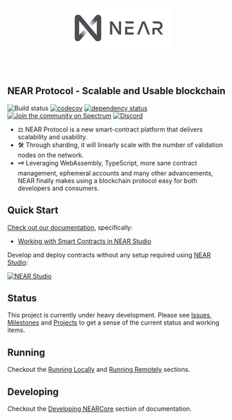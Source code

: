 <br />
<br />

<p align="center">
<img src="docs/logo.svg" width="240">
</p>

<br />
<br />


## NEAR Protocol - Scalable and Usable blockchain

![Build status](https://gitlab.com/near-protocol/nearcore/badges/master/pipeline.svg)
[![codecov](https://codecov.io/gh/nearprotocol/nearcore/branch/master/graph/badge.svg)](https://codecov.io/gh/nearprotocol/nearcore)
[![dependency status](https://deps.rs/repo/github/nearprotocol/nearcore/status.svg)](https://deps.rs/repo/github/nearprotocol/nearcore)
[![Join the community on Spectrum](https://withspectrum.github.io/badge/badge.svg)](https://spectrum.chat/near)
<a href="https://discord.gg/gBtUFKR">![Discord](https://img.shields.io/discord/490367152054992913.svg)</a>

* ⚖️ NEAR Protocol is a new smart-contract platform that delivers scalability and usability.
* 🛠 Through sharding, it will linearly scale with the number of validation nodes on the network.
* 🗝 Leveraging WebAssembly, TypeScript, more sane contract management, ephemeral accounts and many other advancements, NEAR
finally makes using a blockchain protocol easy for both developers and consumers.

## Quick Start

[Check out our documentation](http://docs.nearprotocol.com), specifically:
 - [Working with Smart Contracts in NEAR Studio](https://docs.nearprotocol.com/docs/quick-start/development-overview)

Develop and deploy contracts without any setup required using [NEAR Studio](https://studio.nearprotocol.com):

[![NEAR Studio](https://github.com/nearprotocol/NEARStudio/blob/master/demos/guest_book.gif)](https://studio.nearprotocol.com)


## Status


This project is currently under heavy development. Please see [Issues](https://github.com/nearprotocol/nearcore/issues), [Milestones](https://github.com/nearprotocol/nearcore/milestones?direction=asc&sort=due_date&state=open) and [Projects](https://github.com/nearprotocol/nearcore/projects) to get a sense of the current status and working items.

## Running

Checkout the [Running Locally](https://docs.nearprotocol.com/docs/local-setup/running-testnet) and [Running Remotely](https://docs.nearprotocol.com/docs/local-setup/running-testnet#running-official-testnet-on-gcp) sections.

## Developing

Checkout the [Developing NEARCore](https://docs.nearprotocol.com/docs/contribution/contribution-overview#creating-and-submitting-a-pull-request-prs) section of documentation.
